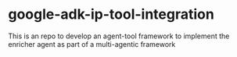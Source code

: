 # google-adk-ip-tool-integration
This is an repo to develop an agent-tool framework to implement the enricher agent as part of a multi-agentic framework
